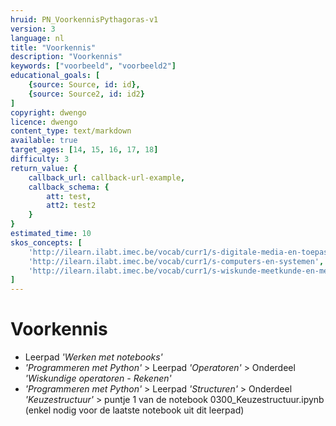 ```yaml
---
hruid: PN_VoorkennisPythagoras-v1
version: 3
language: nl
title: "Voorkennis"
description: "Voorkennis"
keywords: ["voorbeeld", "voorbeeld2"]
educational_goals: [
    {source: Source, id: id}, 
    {source: Source2, id: id2}
]
copyright: dwengo
licence: dwengo
content_type: text/markdown
available: true
target_ages: [14, 15, 16, 17, 18]
difficulty: 3
return_value: {
    callback_url: callback-url-example,
    callback_schema: {
        att: test,
        att2: test2
    }
}
estimated_time: 10
skos_concepts: [
    'http://ilearn.ilabt.imec.be/vocab/curr1/s-digitale-media-en-toepassingen', 
    'http://ilearn.ilabt.imec.be/vocab/curr1/s-computers-en-systemen', 
    'http://ilearn.ilabt.imec.be/vocab/curr1/s-wiskunde-meetkunde-en-metend-rekenen'
]
---
```


# Voorkennis

* Leerpad *'Werken met notebooks'*
* *'Programmeren met Python'* > Leerpad *'Operatoren'* > Onderdeel *'Wiskundige operatoren - Rekenen'*
* *'Programmeren met Python'* > Leerpad *'Structuren'* > Onderdeel *'Keuzestructuur'*  > puntje 1  van de notebook 0300_Keuzestructuur.ipynb (enkel nodig voor de laatste notebook uit dit leerpad)
